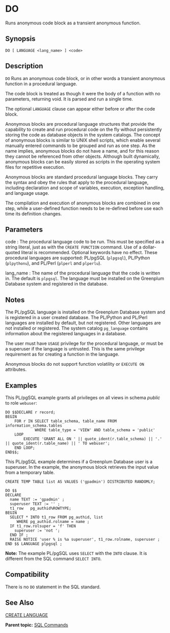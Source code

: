 # DO 

Runs anonymous code block as a transient anonymous function.

## <a id="section2"></a>Synopsis 

``` {#sql_command_synopsis}
DO [ LANGUAGE <lang_name> ] <code>
```

## <a id="section3"></a>Description 

`DO` Runs an anonymous code block, or in other words a transient anonymous function in a procedural language.

The code block is treated as though it were the body of a function with no parameters, returning void. It is parsed and run a single time.

The optional `LANGUAGE` clause can appear either before or after the code block.

Anonymous blocks are procedural language structures that provide the capability to create and run procedural code on the fly without persistently storing the code as database objects in the system catalogs. The concept of anonymous blocks is similar to UNIX shell scripts, which enable several manually entered commands to be grouped and run as one step. As the name implies, anonymous blocks do not have a name, and for this reason they cannot be referenced from other objects. Although built dynamically, anonymous blocks can be easily stored as scripts in the operating system files for repetitive execution.

Anonymous blocks are standard procedural language blocks. They carry the syntax and obey the rules that apply to the procedural language, including declaration and scope of variables, execution, exception handling, and language usage.

The compilation and execution of anonymous blocks are combined in one step, while a user-defined function needs to be re-defined before use each time its definition changes.

## <a id="section4"></a>Parameters 

code
:   The procedural language code to be run. This must be specified as a string literal, just as with the `CREATE FUNCTION` command. Use of a dollar-quoted literal is recommended. Optional keywords have no effect. These procedural languages are supported: PL/pgSQL \(`plpgsql`\), PL/Python \(`plpythonu`\), and PL/Perl \(`plperl` and `plperlu`\).

lang\_name
:   The name of the procedural language that the code is written in. The default is `plpgsql`. The language must be installed on the Greenplum Database system and registered in the database.

## <a id="section5"></a>Notes 

The PL/pgSQL language is installed on the Greenplum Database system and is registered in a user created database. The PL/Python and PL/Perl languages are installed by default, but not registered. Other languages are not installed or registered. The system catalog `pg_language` contains information about the registered languages in a database.

The user must have `USAGE` privilege for the procedural language, or must be a superuser if the language is untrusted. This is the same privilege requirement as for creating a function in the language.

Anonymous blocks do not support function volatility or `EXECUTE ON` attributes.

## <a id="Examples"></a>Examples 

This PL/pgSQL example grants all privileges on all views in schema *public* to role `webuser`:

```
DO $$DECLARE r record;
BEGIN
    FOR r IN SELECT table_schema, table_name FROM information_schema.tables
             WHERE table_type = 'VIEW' AND table_schema = 'public'
    LOOP
        EXECUTE 'GRANT ALL ON ' || quote_ident(r.table_schema) || '.' || quote_ident(r.table_name) || ' TO webuser';
    END LOOP;
END$$;
```

This PL/pgSQL example determines if a Greenplum Database user is a superuser. In the example, the anonymous block retrieves the input value from a temporary table.

```
CREATE TEMP TABLE list AS VALUES ('gpadmin') DISTRIBUTED RANDOMLY;

DO $$ 
DECLARE
  name TEXT := 'gpadmin' ;
  superuser TEXT := '' ;
  t1_row   pg_authid%ROWTYPE;
BEGIN
  SELECT * INTO t1_row FROM pg_authid, list 
     WHERE pg_authid.rolname = name ;
  IF t1_row.rolsuper = 'f' THEN
    superuser := 'not ';
  END IF ;
  RAISE NOTICE 'user % is %a superuser', t1_row.rolname, superuser ;
END $$ LANGUAGE plpgsql ;
```

**Note:** The example PL/pgSQL uses `SELECT` with the `INTO` clause. It is different from the SQL command `SELECT INTO`.

## <a id="section6"></a>Compatibility 

There is no `DO` statement in the SQL standard.

## <a id="section7"></a>See Also 

[CREATE LANGUAGE](CREATE_LANGUAGE.html)

**Parent topic:** [SQL Commands](../sql_commands/sql_ref.html)

